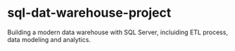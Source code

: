 # sql-dat-warehouse-project
Building a modern data warehouse with SQL Server, incluiding ETL process, data modeling and analytics.
